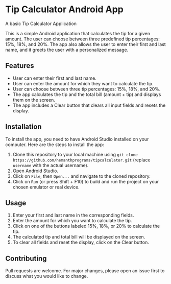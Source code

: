 # Tip Calculator Android App
A basic Tip Calculator Application 


This is a simple Android application that calculates the tip for a given amount. The user can choose between three predefined tip percentages: 15%, 18%, and 20%. The app also allows the user to enter their first and last name, and it greets the user with a personalized message.

## Features

- User can enter their first and last name.
- User can enter the amount for which they want to calculate the tip.
- User can choose between three tip percentages: 15%, 18%, and 20%.
- The app calculates the tip and the total bill (amount + tip) and displays them on the screen.
- The app includes a Clear button that clears all input fields and resets the display.

## Installation

To install the app, you need to have Android Studio installed on your computer. Here are the steps to install the app:

1. Clone this repository to your local machine using `git clone https://github.com/hemanthprograms/tipcalculator.git` (replace `username` with the actual username).
2. Open Android Studio.
3. Click on `File`, then `Open...` and navigate to the cloned repository.
4. Click on `Run` (or press Shift + F10) to build and run the project on your chosen emulator or real device.

## Usage

1. Enter your first and last name in the corresponding fields.
2. Enter the amount for which you want to calculate the tip.
3. Click on one of the buttons labeled 15%, 18%, or 20% to calculate the tip.
4. The calculated tip and total bill will be displayed on the screen.
5. To clear all fields and reset the display, click on the Clear button.

## Contributing

Pull requests are welcome. For major changes, please open an issue first to discuss what you would like to change.
